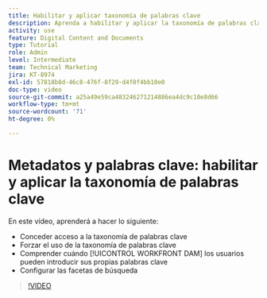 ```yaml
---
title: Habilitar y aplicar taxonomía de palabras clave
description: Aprenda a habilitar y aplicar la taxonomía de palabras clave, cuando los usuarios pueden introducir sus propias palabras clave y configurar facetas de búsqueda en [!UICONTROL WORKFRONT DAM].
activity: use
feature: Digital Content and Documents
type: Tutorial
role: Admin
level: Intermediate
team: Technical Marketing
jira: KT-8974
exl-id: 57818b8d-46c8-476f-8f29-d4f0f4bb10e0
doc-type: video
source-git-commit: a25a49e59ca483246271214886ea4dc9c10e8d66
workflow-type: tm+mt
source-wordcount: '71'
ht-degree: 0%

---
```


# Metadatos y palabras clave: habilitar y aplicar la taxonomía de palabras clave

En este vídeo, aprenderá a hacer lo siguiente:

* Conceder acceso a la taxonomía de palabras clave
* Forzar el uso de la taxonomía de palabras clave
* Comprender cuándo [!UICONTROL WORKFRONT DAM] los usuarios pueden introducir sus propias palabras clave
* Configurar las facetas de búsqueda

>[!VIDEO](https://video.tv.adobe.com/v/335237/?quality=12&learn=on)
